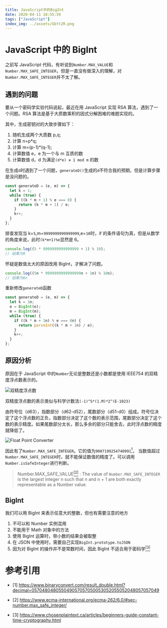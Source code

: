 ```yaml
---
title: JavaScript中的BigInt
date: 2020-04-11 18:55:59
tags: ["JavaScript"]
index_img: ../assets/Gbtt2R.png
---
```


# JavaScript 中的 BigInt

之前写 JavaScript 代码，有听说到`Number.MAX_VALUE`和`Number.MAX_SAFE_INTEGER`，但是一直没有做深入的理解，对`Number.MAX_SAFE_INTEGER`并不太了解。

## 遇到的问题

要从一个密码学实验代码说起，最近在用 JavaScript 实现 RSA 算法，遇到了一个问题。RSA 算法是基于大质数乘积的因式分解困难的难题实现的。

其中，生成密钥对的大致步骤如下：

1. 随机生成两个大质数 p,q;
2. 计算 n=p\*q;
3. 计算 m=(p-1)\*(q-1);
4. 计算数值 e，e 为一个与 m 互质的数
5. 计算数值 d，d 为满足`(d*e) ≡ 1 mod m` 的数

在生成`d`时遇到了一个问题，`generateD()`生成的`d`不符合我的预期，但是计算步骤是没问题的。

```javascript
const generateD = (e, m) => {
  let k = 1;
  while (true) {
    if ((k * m + 1) % e === 0) {
      return (k * m + 1) / e;
    }
    k++;
  }
};
```

排查发现当 k=`5`,m=`9999999999999999`,e=`10`时，if 的条件语句为真，但是从数学的角度来说，此时`(k*m+1)%e`显然是 6。

```javascript
console.log((5 * 9999999999999999 + 1) % 10);
// 结果为0
```

怀疑是数值太大的原因改用 BigInt，才解决了问题。

```javascript
console.log((5n * 9999999999999999n + 1n) % 10n);
// 结果为6n
```

重新修改`generateD`函数

```javascript
const generateD = (e, m) => {
  let k = 1n;
  e = BigInt(e);
  m = BigInt(m);
  while (true) {
    if ((k * m + 1n) % e === 0n) {
      return parseInt((k * m + 1n) / e);
    }
    k++;
  }
};
```

## 原因分析

原因在于 JavaScript 中的`Number`无论是整数还是小数都是使用 IEEE754 的双精度浮点数表示的。

![双精度浮点数](https://s1.ax1x.com/2020/04/11/GbPPij.png)

双精度浮点数的表示类似与科学计数法`(-1)^S*(1.M)*2^(E-1023)`

由符号位（d63），指数部分（d62-d52），尾数部分（d51-d0）组成。符号位决定了这个浮点数的正负，指数部分决定了这个数的表示范围，尾数部分决定了这个数的表示精度。如果尾数部分太长，那么多余的部分只能舍去，此时浮点数的精度就降低了。

![Float Point Converter](https://s1.ax1x.com/2020/04/11/Gbtt2R.png)

因此有了`Number.MAX_SAFE_INTEGER`。它的值为`9007199254740991`[<sup>1</sup>](#refer-1)， 当数值超过`Number.MAX_SAFE_INTEGER`时，就不能保证数值的精度了。可以调用`Number.isSafeInteger`进行判断。

> Number.MAX_SAFE_VALUE[<sup>[2]</sup>](#refer-2) : The value of `Number.MAX_SAFE_INTEGER` is the largest integer n such that n and n + 1 are both exactly representable as a Number value.

## BigInt

我们可以用 BigInt 来表示任意大的整数，但也有需要注意的地方

1. 不可以和 Number 实例混用
2. 不能用于 Math 对象中的方法
3. 使用 BigInt 运算时，带小数的结果会被取整
4. 在 JSON 中使用时，需要自己实现`BigInt.prototype.toJSON`
5. 因为对 BigInt 的操作并不是常数时间，因此 BigInt 不适合用于密码学[<sup>[3]</sup>](#refer-3)

# 参考引用

- [1] https://www.binaryconvert.com/result_double.html?decimal=057048048055049057057050053052055052048057057049

- [2] https://www.ecma-international.org/ecma-262/6.0/#sec-number.max_safe_integer/

- [3] https://www.chosenplaintext.ca/articles/beginners-guide-constant-time-cryptography.html

